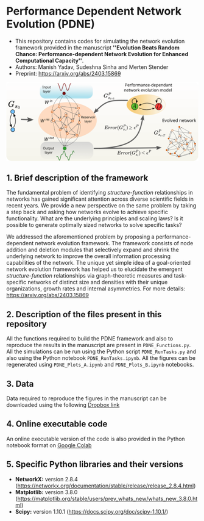 # Performance Dependent Network Evolution (PDNE)

- This repository contains codes for simulating the network evolution framework provided in the manuscript **''Evolution Beats Random Chance: Performance-dependent Network Evolution for Enhanced Computational Capacity''**. 
- Authors: Manish Yadav, Sudeshna Sinha and Merten Stender
- Preprint: https://arxiv.org/abs/2403.15869

<p align="center">
<img src="https://github.com/maneesh51/PDNE/blob/main/Fig1.png">
</p>


## 1. Brief description of the framework
The fundamental problem of identifying *structure-function* relationships in networks has gained significant attention across diverse scientific fields in recent years. We provide a new perspective on the same problem by taking a step back and asking how networks evolve to achieve specific functionality. What are the underlying principles and scaling laws? Is it possible to generate optimally sized networks to solve specific tasks? 

We addressed the aforementioned problem by proposing a performance-dependent network evolution framework. The framework consists of node addition and deletion modules that selectively expand and shrink the underlying network to improve the overall information processing capabilities of the network. The unique yet simple idea of a goal-oriented network evolution framework has helped us to elucidate the emergent *structure-function* relationships via graph-theoretic measures and task-specific networks of distinct size and densities with their unique organizations, growth rates and internal asymmetries. For more details: https://arxiv.org/abs/2403.15869

## 2. Description of the files present in this repository
All the functions required to build the PDNE framework and also to reproduce the results in the manuscript are present in `PDNE_Functions.py`. All the simulations can be run using the Python script `PDNE_RunTasks.py` and also using the Python notebook `PDNE_RunTasks.ipynb`. All the figures can be regenerated using `PDNE_Plots_A.ipynb` and `PDNE_Plots_B.ipynb` notebooks.

## 3. Data
Data required to reproduce the figures in the manuscript can be downloaded using the following [Dropbox link](https://www.dropbox.com/scl/fo/l5f6jyu4smrg7ytk4xs1u/AMfVw_V5PcRnMCV2UfZ_MOE?rlkey=q28e7bce9fd6698bvxywj9i9y&st=ftnmaqnr&dl=0)

## 4. Online executable code
An online executable version of the code is also provided in the Python notebook format on [Google Colab](https://colab.research.google.com/drive/10z6Bs2C83DwtnomQdFChYKzzjCUIL0xi?usp=sharing)


## 5. Specific Python libraries and their versions
- **NetworkX:** version 2.8.4 (https://networkx.org/documentation/stable/release/release_2.8.4.html)
- **Matplotlib:** version 3.8.0 (https://matplotlib.org/stable/users/prev_whats_new/whats_new_3.8.0.html)
- **Scipy:** version 1.10.1 (https://docs.scipy.org/doc/scipy-1.10.1/)
